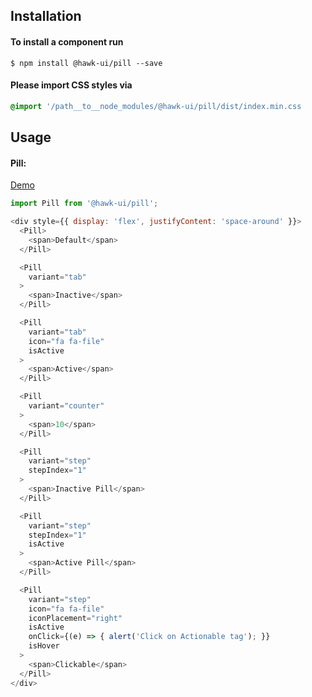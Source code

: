 ## Installation


#### To install a component run
`$ npm install @hawk-ui/pill --save`


#### Please import CSS styles via
```scss noeditor
@import '/path__to__node_modules/@hawk-ui/pill/dist/index.min.css
```


## Usage


#### Pill:
[Demo](https://hawk.wallnit.com/#!/Pill/1)
```js static
import Pill from '@hawk-ui/pill';
```
```js
<div style={{ display: 'flex', justifyContent: 'space-around' }}>
  <Pill>
    <span>Default</span>
  </Pill>

  <Pill
    variant="tab"
  >
    <span>Inactive</span>
  </Pill>

  <Pill
    variant="tab"
    icon="fa fa-file"
    isActive
  >
    <span>Active</span>
  </Pill>

  <Pill
    variant="counter"
  >
    <span>10</span>
  </Pill>

  <Pill
    variant="step"
    stepIndex="1"
  >
    <span>Inactive Pill</span>
  </Pill>

  <Pill
    variant="step"
    stepIndex="1"
    isActive
  >
    <span>Active Pill</span>
  </Pill>

  <Pill
    variant="step"
    icon="fa fa-file"
    iconPlacement="right"
    isActive
    onClick={(e) => { alert('Click on Actionable tag'); }}
    isHover
  >
    <span>Clickable</span>
  </Pill>
</div>
```